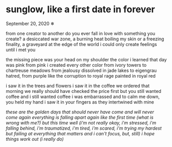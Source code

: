 <!-- emilia-snapshot-properties
sunglow, like a first date in forever
2020/09/20
cygnus
emilia-snapshot-properties -->

<link rel="stylesheet" href="../../silver/selective/font.eb-garamond.css">

# sunglow, like a first date in forever

September 20, 2020
❄

from one creator to another
do you ever fall in love with something you create?
a desiccated war zone, a burning heat boiling my skin
or a freezing finality, a graveyard at the edge of the world
i could only create feelings until i met you

the missing piece was your head on my shoulder
the color i learned that day was pink
from pink i created every other color
from ivory towers to chartreuse meadows
from jealousy dissolved in jade lakes to eigengrau hatred,
from purple like the corruption to royal rage painted in royal red

i saw it in the trees and flowers
i saw it in the coffee we ordered that morning
we really should have checked the price first
but you still wanted coffee and i still wanted coffee
i was embarrassed and to calm me down, you held my hand
i saw it in your fingers as they intertwined with mine

*these are the golden days*
*that should never have come*
*and will never come again*
*everything is falling apart again*
*like the first time*
*(what is wrong with me?)*
*but this time*
*well*
*(i'm not really okay, i'm stressed, i'm falling behind, i'm traumatized, i'm tired, i'm scared, i'm trying my hardest but failing at everything that matters and i can't focus, but, still)*
*i hope things work out*
*(i really do)*
